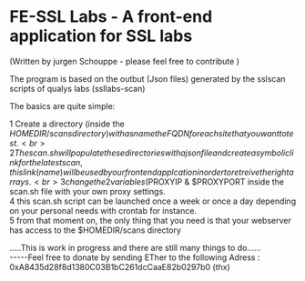 # FE-SSL Labs -  A front-end application for SSL labs
(Written by jurgen Schouppe - please feel free to contribute )

The program is based on the outbut (Json files) generated by the sslscan scripts of qualys labs (ssllabs-scan)

The basics are quite simple:

1 Create a directory (inside the $HOMEDIR/scans directory) with as name the FQDN for each site that you want to test.<br>
2 The scan.sh will populate these directories with a json file and create a symbolic link for the latest scan, this link (name) will be used by our front end applcation in order to retreive the right arrays.<br>
3 change the 2 variables ($PROXYIP & $PROXYPORT inside the scan.sh file with your own proxy settings.<br>
4 this scan.sh script can be launched once a week or once a day depending on your personal needs with crontab for instance.<br>
5 from that moment on, the only thing that you need is that your webserver has access to the $HOMEDIR/scans directory <br>

.....This is work in progress and there are still many things to do......<br>
-----Feel free to donate by sending ETher to the following Adress : 0xA8435d28f8d1380C03B1bC261dcCaaE82b0297b0 (thx)<br>

